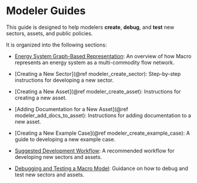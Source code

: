 # Modeler Guides

This guide is designed to help modelers **create**, **debug**, and **test** new sectors, assets, and public policies.

It is organized into the following sections:

- [Energy System Graph-Based Representation](@ref): An overview of how Macro represents an energy system as a multi-commodity flow network.

- [Creating a New Sector](@ref modeler_create_sector): Step-by-step instructions for developing a new sector.

- [Creating a New Asset](@ref modeler_create_asset): Instructions for creating a new asset.

- [Adding Documentation for a New Asset](@ref modeler_add_docs_to_asset): Instructions for adding documentation to a new asset.

- [Creating a New Example Case](@ref modeler_create_example_case): A guide to developing a new example case.

- [Suggested Development Workflow](@ref): A recommended workflow for developing new sectors and assets.

- [Debugging and Testing a Macro Model](@ref): Guidance on how to debug and test new sectors and assets.